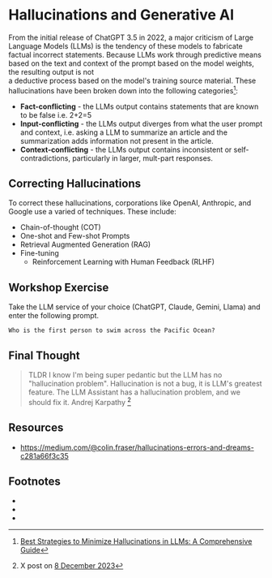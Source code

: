 # Hallucinations and Generative AI
From the initial release of ChatGPT 3.5 in 2022, a major criticism of Large 
Language Models (LLMs) is the tendency of these models to fabricate factual 
incorrect statements. Because LLMs work through predictive means based on the text and
context of the prompt based on the model weights, the resulting output is not  
a deductive process based on the model's training source material. These hallucinations 
have been broken down into the following categories[^TURING]:

- **Fact-conflicting** - the LLMs output contains statements that are known to be false
  i.e. 2+2=5
- **Input-conflicting** - the LLMs output diverges from what the user prompt and context,
  i.e. asking a LLM to summarize an article and the summarization adds information not present
  in the article.
- **Context-conflicting** - the LLMs output contains inconsistent or self-contradictions, particularly 
  in larger, mult-part responses.

## Correcting Hallucinations
To correct these hallucinations, corporations like OpenAI, Anthropic, and Google use a
varied of techniques. These include:

- Chain-of-thought (COT)
- One-shot and Few-shot Prompts
- Retrieval Augmented Generation (RAG)
- Fine-tuning
  - Reinforcement Learning with Human Feedback (RLHF)

## Workshop Exercise
Take the LLM service of your choice (ChatGPT, Claude, Gemini, Llama) and enter the following prompt.

```
Who is the first person to swim across the Pacific Ocean?
```
 

## Final Thought

> TLDR I know I'm being super pedantic but the LLM has no "hallucination problem". 
> Hallucination is not a bug, it is LLM's greatest feature. 
> The LLM Assistant has a hallucination problem, and we should fix it.
> Andrej Karpathy [^KARPATHY] 

## Resources
- https://medium.com/@colin.fraser/hallucinations-errors-and-dreams-c281a66f3c35

## Footnotes
- [^KARPATHY]: X post on [8 December 2023](https://x.com/karpathy/status/1733299213503787018?lang=en)
- [^NYTIMES]: [A.I. Has a Measurement Problem](https://www.nytimes.com/2024/04/15/technology/ai-models-measurement.html)
- [^TURING]: [Best Strategies to Minimize Hallucinations in LLMs: A Comprehensive Guide](https://www.turing.com/resources/minimize-llm-hallucinations-strategy)
